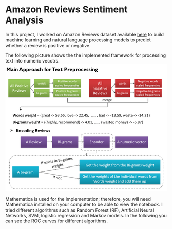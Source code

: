 # Amazon Reviews Sentiment Analysis
In this project, I worked on Amazon Reviews dataset available [here](https://www.kaggle.com/bittlingmayer/amazonreviews) to build machine learning and natural language processing models to predict whether a review is positive or negative. 

The following picture shows the the implemented framework for processing text into numeric vecotrs. 
<img src="https://github.com/moslehi/amazon-reviews-sentiment-analysis/blob/master/framework.png" width="800"/>

Mathematica is used for the implementation; therefore, you will need Mathematica installed on your computer to be able to view the notebook. I tried different algorithms such as Random Forest (RF), Artificial Neural Networks, SVM, logistic regression and Markov models. In the following you can see the ROC curves for different algorithms. 

